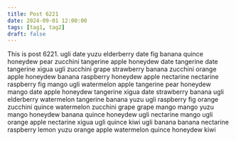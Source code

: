 ```yaml
---
title: Post 6221
date: 2024-09-01 12:00:00
tags: [tag1, tag2]
draft: false
---
```

This is post 6221.
ugli
date
yuzu
elderberry
date
fig
banana
quince
honeydew
pear
zucchini
tangerine
apple
honeydew
date
tangerine
date
tangerine
xigua
ugli
zucchini
grape
strawberry
banana
zucchini
orange
apple
honeydew
banana
raspberry
honeydew
apple
nectarine
nectarine
raspberry
fig
mango
ugli
watermelon
apple
tangerine
pear
honeydew
mango
date
apple
honeydew
tangerine
xigua
date
strawberry
banana
ugli
elderberry
watermelon
tangerine
banana
yuzu
ugli
raspberry
fig
orange
zucchini
quince
watermelon
zucchini
grape
grape
mango
mango
yuzu
mango
honeydew
banana
quince
honeydew
ugli
nectarine
mango
ugli
orange
apple
nectarine
xigua
ugli
quince
kiwi
ugli
banana
banana
nectarine
raspberry
lemon
yuzu
orange
apple
watermelon
quince
honeydew
kiwi
